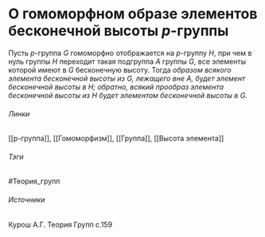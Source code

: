 # О гомоморфном образе элементов бесконечной высоты $p$-группы
Пусть $p$-группа $G$ гомоморфно отображается на $p$-группу $H$, при чем в нуль группы $H$ переходит такая подгруппа $A$ группы $G$, все элементы которой имеют в $G$ бесконечную высоту. Тогда *образом всякого элемента бесконечной высоты из $G$, лежащего вне $A$, будет элемент бесконечной высоты в $H$; обратно, всякий прообраз элемента бесконечной высоты из $H$ будет элементом бесконечной высоты в $G$.*

###### Линки
 [[p-группа]], [[Гомоморфизм]], [[Группа]], [[Высота элемента]]
###### Тэги
 #Теория_групп 
###### Источники
 Курош А.Г. Теория Групп с.159